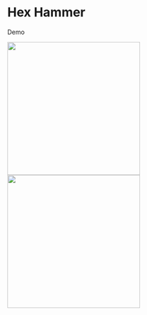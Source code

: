# Hex Hammer

Demo

<img src="https://i.imgur.com/x4Z0Xo1.gif" width="300">
<img src="https://i.imgur.com/ax3qmeE.gif" width="300">
